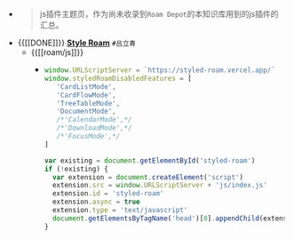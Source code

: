 - > js插件主题页，作为尚未收录到`Roam Depot`的本知识库用到的js插件的汇总。
- {{[[DONE]]}} **[Style Roam](https://github.com/JimmyLv/styled-roam)** `#吕立青`
    - {{[[roam/js]]}}
        - ```javascript
          window.URLScriptServer = `https://styled-roam.vercel.app/`
          window.styledRoamDisabledFeatures = [
             'CardListMode',
             'CardFlowMode',
             'TreeTableMode',
             'DocumentMode',
             /*'CalendarMode',*/
             /*'DownloadMode',*/
             /*'FocusMode',*/
          ]
          
          var existing = document.getElementById('styled-roam')
          if (!existing) {
            var extension = document.createElement('script')
            extension.src = window.URLScriptServer + 'js/index.js'
            extension.id = 'styled-roam'
            extension.async = true
            extension.type = 'text/javascript'
            document.getElementsByTagName('head')[0].appendChild(extension)
          }
          ```

